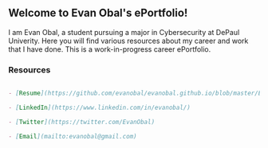 ## Welcome to Evan Obal's ePortfolio!

I am Evan Obal, a student pursuing a major in Cybersecurity at DePaul Univerity. Here you will find various resources about my career and work that I have done.
This is a work-in-progress career ePortfolio.

### Resources

```markdown

- [Resume](https://github.com/evanobal/evanobal.github.io/blob/master/EvanObalResume.pdf)

- [LinkedIn](https://www.linkedin.com/in/evanobal/)

- [Twitter](https://twitter.com/EvanObal)

- [Email](mailto:evanobal@gmail.com)



